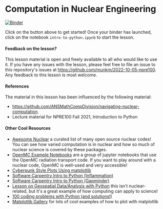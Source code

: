 # Computation in Nuclear Engineering

[![Binder](https://mybinder.org/badge_logo.svg)](https://mybinder.org/v2/gh/munkm/2022-10-06-npre100/main)

Click on the button above to get started! Once your binder has launched, click
on the notebook `intro-to-python.ipynb` to start the lesson. 

#### Feedback on the lesson?

This lesson material is open and freely available to all who would like to use
it. If you have any issues with the lesson, please feel free to file an issue
to this repository's issues at https://github.com/munkm/2022-10-05-npre100. Any
feedback to this lesson is most welcome. 

#### References

The material in this lesson has been influenced by the following material:
* https://github.com/ANSMathCompDivision/navigating-nuclear-computation. 
* Lecture material for NPRE100 Fall 2021, Introduction to Python

#### Other Cool Resources
* [Awesome Nuclear](https://github.com/paulromano/awesome-nuclear) a curated
  list of many open source nuclear codes! You can see how varied computation is
  in nuclear and how so much of nuclear science is covered by these packages. 
* [OpenMC Example Notebooks](https://github.com/openmc-dev/openmc/wiki/Example-Jupyter-Notebooks) are a group of jupyter notebooks that use the OpenMC radiation transport code. If you want to play around with a nuclear code, OpenMC is well-used and very accessible! 
* [Cyberpunk Style Plots Using matplotlib](https://towardsdatascience.com/cyberpunk-style-with-matplotlib-f47404c9d4c5)
* [Software Carpentry Intro to Python (Inflammation)](https://swcarpentry.github.io/python-novice-inflammation/01-intro/index.html)
* [Software Carpentry Intro to Python (Gapminder)](http://swcarpentry.github.io/python-novice-gapminder/)
* [Lesson on Geospatial Data/Analysis with Python](https://earth-env-data-science.github.io/) this isn't nuclear-related, but it's a great example of how computing can apply to science!
* [100 coding problems with Python (and solutions!)](https://github.com/ProgrammingHero1/100-plus-python-coding-problems-with-solutions)
* [Matplotlib Gallery](https://matplotlib.org/stable/gallery/index.html) for
  lots of cool examples of how to plot with matplotlib

